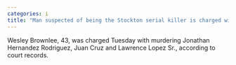```yaml
---
categories: i
title: "Man suspected of being the Stockton serial killer is charged with three murders"
---
```

Wesley Brownlee, 43, was charged Tuesday with murdering Jonathan Hernandez Rodriguez, Juan Cruz and Lawrence Lopez Sr., according to court records.